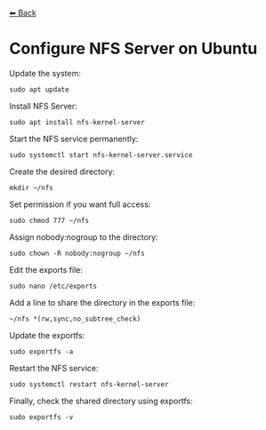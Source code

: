 [⬅ Back](../)

# Configure NFS Server on Ubuntu

Update the system:
```
sudo apt update
```

Install NFS Server:
```
sudo apt install nfs-kernel-server
```

Start the NFS service permanently:
```
sudo systemctl start nfs-kernel-server.service
```

Create the desired directory:
```
mkdir ~/nfs
```

Set permission if you want full access:
```
sudo chmod 777 ~/nfs
```

Assign nobody:nogroup to the directory:
```
sudo chown -R nobody:nogroup ~/nfs
```

Edit the exports file:
```
sudo nano /etc/exports
```

Add a line to share the directory in the exports file:
```
~/nfs *(rw,sync,no_subtree_check)
```

Update the exportfs:
```
sudo exportfs -a
```

Restart the NFS service:
```
sudo systemctl restart nfs-kernel-server
```

Finally, check the shared directory using exportfs:
```
sudo exportfs -v
```